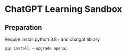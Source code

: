 # ChatGPT Learning Sandbox

## Preparation
Require install python 3.8+ and chatgpt library

` pip install --upgrade openai `

